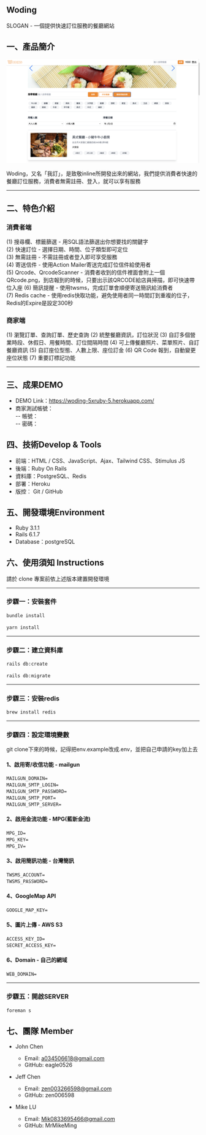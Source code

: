 Woding
------
SLOGAN - 一個提供快速訂位服務的餐廳網站

一、產品簡介
------
![image](/app/assets/images/home_page.png)
      
Woding，又名「我訂」，是致敬inline所開發出來的網站，我們提供消費者快速的餐廳訂位服務，消費者無需註冊、登入，就可以享有服務    


***


二、特色介紹
------
### **消費者端**
(1) 搜尋欄、標籤篩選 - 用SQL語法篩選出你想要找的關鍵字    
(2) 快速訂位 - 選擇日期、時間、位子類型即可定位  
(3) 無需註冊 - 不需註冊或者登入即可享受服務     
(4) 寄送信件 - 使用Action Mailer寄送完成訂位信件給使用者    
(5) Qrcode、QrcodeScanner - 消費者收到的信件裡面會附上一個QRcode.png，到店報到的時候，只要出示該QRCODE給店員掃描，即可快速帶位入座
(6) 簡訊提醒 - 使用twsms，完成訂單會順便寄送簡訊給消費者    
(7) Redis cache - 使用redis快取功能，避免使用者同一時間訂到重複的位子，Redis的Expire是設定300秒 

### **商家端**
(1) 瀏覽訂單、查詢訂單、歷史查詢
(2) 統整餐廳資訊，訂位狀況
(3) 自訂多個營業時段、休假日、用餐時間、訂位間隔時間
(4) 可上傳餐廳照片、菜單照片、自訂餐廳資訊
(5) 自訂座位型態、人數上限、座位訂金
(6) QR Code 報到，自動變更座位狀態
(7) 重要訂標記功能
***

三、成果DEMO
------

- DEMO Link：https://woding-5xruby-5.herokuapp.com/
- 商家測試帳號：  
-- 帳號：   
-- 密碼：   



四、技術Develop & Tools
------

- 前端：HTML / CSS、JavaScript、Ajax、Tailwind CSS、Stimulus JS
- 後端：Ruby On Rails
- 資料庫：PostgreSQL、Redis
- 部署：Heroku
- 版控： Git / GitHub


五、開發環境Environment
------

- Ruby 3.1.1
- Rails 6.1.7
- Database：postgreSQL

六、使用須知 Instructions
------
請於 clone 專案前依上述版本建置開發環境

***

### 步驟一：安裝套件
```md
bundle install
```
```md
yarn install
```
***
### 步驟二：建立資料庫
```md
rails db:create
```
```md
rails db:migrate
```
***
### 步驟三：安裝redis
```md
brew install redis
```

***

### 步驟四：設定環境變數
git clone下來的時候，記得把env.example改成.env，並把自己申請的key加上去

#### 1、啟用寄/收信功能 - mailgun
```md
MAILGUN_DOMAIN=
MAILGUN_SMTP_LOGIN=
MAILGUN_SMTP_PASSWORD=
MAILGUN_SMTP_PORT=
MAILGUN_SMTP_SERVER=
```

#### 2、啟用金流功能 - MPG(藍新金流)
```md
MPG_ID=
MPG_KEY=
MPG_IV=
```

#### 3、啟用簡訊功能 - 台灣簡訊
```md
TWSMS_ACCOUNT=
TWSMS_PASSWORD=
```

#### 4、GoogleMap API
```md
GOOGLE_MAP_KEY=
```

#### 5、圖片上傳 - AWS S3
```md
ACCESS_KEY_ID=
SECRET_ACCESS_KEY=
```

#### 6、Domain - 自己的網域
```md
WEB_DOMAIN=
```

***

### 步驟五：開啟SERVER
```md
foreman s
```

七、團隊 Member
------

* John Chen
  - Email: a034506618@gmail.com
  - GitHub: eagle0526
      
* Jeff Chen
  - Email: zen003266598@gmail.com
  - GitHub: zen006598   


* Mike LU
  - Email: Mik0833695466@gmail.com
  - GitHub: MrMikeMing
